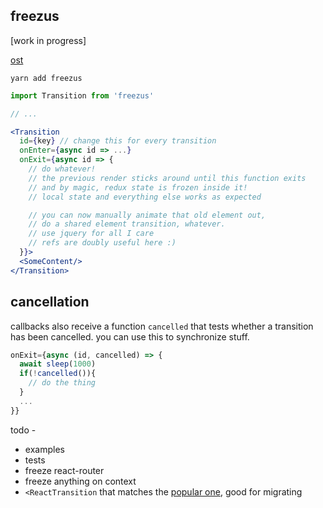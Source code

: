 ## freezus

[work in progress]

[ost](https://soundcloud.com/sahandii/cold-as-ice-remake)

`yarn add freezus`

```jsx
import Transition from 'freezus'

// ...

<Transition
  id={key} // change this for every transition
  onEnter={async id => ...}
  onExit={async id => {
    // do whatever!
    // the previous render sticks around until this function exits
    // and by magic, redux state is frozen inside it!
    // local state and everything else works as expected

    // you can now manually animate that old element out,
    // do a shared element transition, whatever.
    // use jquery for all I care
    // refs are doubly useful here :)
  }}>
  <SomeContent/>
</Transition>
```

## cancellation

callbacks also receive a function `cancelled` that tests whether a transition
has been cancelled. you can use this to synchronize stuff.

```jsx
onExit={async (id, cancelled) => {
  await sleep(1000)
  if(!cancelled()){
    // do the thing
  }
  ...
}}
```
todo -

* examples
* tests
* freeze react-router
* freeze anything on context
* `<ReactTransition` that matches the [popular one](https://reactcommunity.org/react-transition-group/), good for migrating
